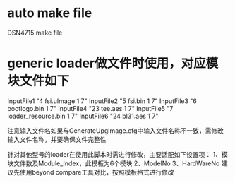 auto make file
=========

DSN4715 make file

generic loader做文件时使用，对应模块文件如下
=========
InputFile1 "4 fsi.uImage 1 7"
InputFile2 "5 fsi.bin 1 7"
InputFile3 "6 bootlogo.bin 1 7"
InputFile4 "23 tee.aes 1 7"
InputFile5 "7 loader_resource.bin 1 7"
InputFile6 "24 bl31.aes 1 7"

注意输入文件名如果与GenerateUpgImage.cfg中输入文件名称不一致，需修改输入文件名称，并要确保文件完整性

针对其他型号的loader在使用此脚本时需进行修改，主要适配如下设置项：
1、模块文件数及Module_Index，此模板为6个模块
2、ModelNo
3、HardWareNo
建议先使用beyond compare工具对比，按照模板格式进行修改